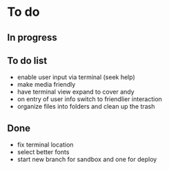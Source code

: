 # To do

## In progress


## To do list
- enable user input via terminal (seek help)
- make media friendly
- have terminal view expand to cover andy
- on entry of user info switch to friendlier interaction
- organize files into folders and clean up the trash

## Done
- fix terminal location
- select better fonts
- start new branch for sandbox and one for deploy